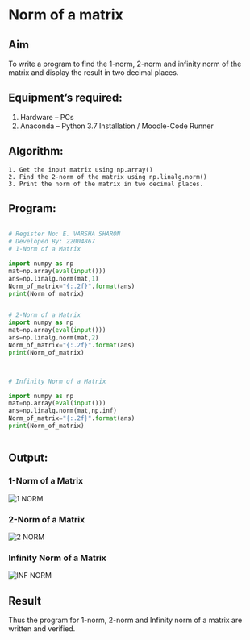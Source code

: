 # Norm of a matrix
## Aim
To write a program to find the 1-norm, 2-norm and infinity norm of the matrix and display the result in two decimal places.
## Equipment’s required:
1.	Hardware – PCs
2.	Anaconda – Python 3.7 Installation / Moodle-Code Runner
## Algorithm:
	1. Get the input matrix using np.array()   
    2. Find the 2-norm of the matrix using np.linalg.norm()
	3. Print the norm of the matrix in two decimal places.
## Program:
```Python

# Register No: E. VARSHA SHARON
# Developed By: 22004867
# 1-Norm of a Matrix

import numpy as np
mat=np.array(eval(input()))
ans=np.linalg.norm(mat,1)
Norm_of_matrix="{:.2f}".format(ans)
print(Norm_of_matrix)


# 2-Norm of a Matrix
import numpy as np
mat=np.array(eval(input()))
ans=np.linalg.norm(mat,2)
Norm_of_matrix="{:.2f}".format(ans)
print(Norm_of_matrix)



# Infinity Norm of a Matrix

import numpy as np
mat=np.array(eval(input()))
ans=np.linalg.norm(mat,np.inf)
Norm_of_matrix="{:.2f}".format(ans)
print(Norm_of_matrix)



```
## Output:
### 1-Norm of a Matrix
![1 NORM](https://user-images.githubusercontent.com/98278161/215110756-e3edb349-353f-44f7-9d45-77cab84d1998.png)


### 2-Norm of a Matrix

![2 NORM](https://user-images.githubusercontent.com/98278161/215110837-59689dc3-260b-4295-9ac4-dac8e87f4814.png)


### Infinity Norm of a Matrix

![INF NORM](https://user-images.githubusercontent.com/98278161/215110866-bcde8162-8df1-4af6-96f2-ea3cfc92014f.png)

## Result
Thus the program for 1-norm, 2-norm and Infinity norm of a matrix are written and verified.
